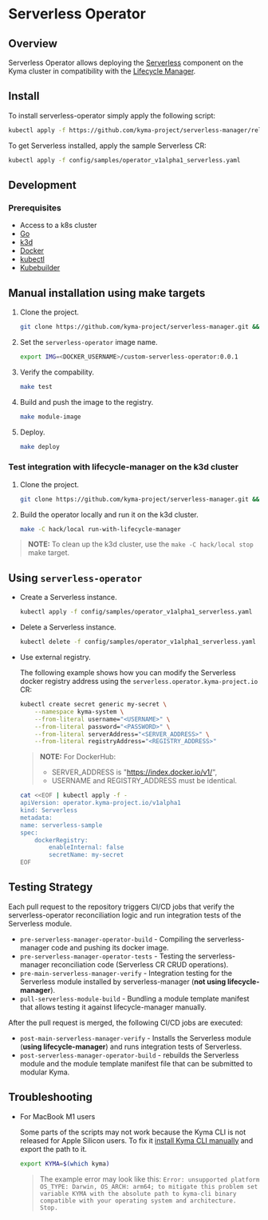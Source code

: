 # Serverless Operator

## Overview

Serverless Operator allows deploying the [Serverless](https://kyma-project.io/docs/kyma/latest/01-overview/serverless/) component on the Kyma cluster in compatibility with the [Lifecycle Manager](https://github.com/kyma-project/lifecycle-manager).

## Install

To install serverless-operator simply apply the following script:

```bash
kubectl apply -f https://github.com/kyma-project/serverless-manager/releases/latest/download/serverless-operator.yaml
```

To get Serverless installed, apply the sample Serverless CR:

```bash
kubectl apply -f config/samples/operator_v1alpha1_serverless.yaml
```

## Development

### Prerequisites

- Access to a k8s cluster
- [Go](https://go.dev/)
- [k3d](https://k3d.io/)
- [Docker](https://www.docker.com/)
- [kubectl](https://kubernetes.io/docs/tasks/tools/)
- [Kubebuilder](https://book.kubebuilder.io/)


## Manual installation using make targets

1. Clone the project.

    ```bash
    git clone https://github.com/kyma-project/serverless-manager.git && cd serverless-manager/
    ```

2. Set the `serverless-operator` image name.

    ```bash
    export IMG=<DOCKER_USERNAME>/custom-serverless-operator:0.0.1
    ```

3. Verify the compability.

    ```bash
    make test
    ```

4. Build and push the image to the registry.

    ```bash
    make module-image
    ```

5. Deploy.

    ```bash
    make deploy
    ```

### Test integration with lifecycle-manager on the k3d cluster

1. Clone the project.

    ```bash
    git clone https://github.com/kyma-project/serverless-manager.git && cd serverless-manager/
    ```

2. Build the operator locally and run it on the k3d cluster.

    ```bash
    make -C hack/local run-with-lifecycle-manager
    ```

> **NOTE:** To clean up the k3d cluster, use the `make -C hack/local stop` make target.


## Using `serverless-operator`

- Create a Serverless instance.

    ```bash
    kubectl apply -f config/samples/operator_v1alpha1_serverless.yaml
    ```

- Delete a Serverless instance.

    ```bash
    kubectl delete -f config/samples/operator_v1alpha1_serverless.yaml
    ```

- Use external registry.

    The following example shows how you can modify the Serverless docker registry address using the `serverless.operator.kyma-project.io` CR:

    ```bash
    kubectl create secret generic my-secret \
        --namespace kyma-system \
        --from-literal username="<USERNAME>" \
        --from-literal password="<PASSWORD>" \
        --from-literal serverAddress="<SERVER_ADDRESS>" \
        --from-literal registryAddress="<REGISTRY_ADDRESS>"
    ```

    > **NOTE:** For DockerHub: 
    > - SERVER_ADDRESS is "https://index.docker.io/v1/",
    > - USERNAME and REGISTRY_ADDRESS must be identical.

    ```bash
    cat <<EOF | kubectl apply -f -
    apiVersion: operator.kyma-project.io/v1alpha1
    kind: Serverless
    metadata:
    name: serverless-sample
    spec:
        dockerRegistry:
            enableInternal: false
            secretName: my-secret
    EOF
    ```
## Testing Strategy

Each pull request to the repository triggers CI/CD jobs that verify the serverless-operator reconciliation logic and run integration tests of the Serverless module.

- `pre-serverless-manager-operator-build` - Compiling the serverless-manager code and pushing its docker image.
- `pre-serverless-manager-operator-tests` - Testing the serverless-manager reconciliation code (Serverless CR CRUD operations).
- `pre-main-serverless-manager-verify` - Integration testing for the Serverless module installed by serverless-manager (**not using lifecycle-manager**).
- `pull-serverless-module-build` - Bundling a module template manifest that allows testing it against lifecycle-manager manually. 

After the pull request is merged, the following CI/CD jobs are executed:

 - `post-main-serverless-manager-verify` - Installs the Serverless module (**using lifecycle-manager**) and runs integration tests of Serverless.
 - `post-serverless-manager-operator-build` - rebuilds the Serverless module and the module template manifest file that can be submitted to modular Kyma.
 
## Troubleshooting

- For MacBook M1 users

    Some parts of the scripts may not work because the Kyma CLI is not released for Apple Silicon users. To fix it [install Kyma CLI manually](https://github.com/kyma-project/cli#installation) and export the path to it.

    ```bash
    export KYMA=$(which kyma)
    ```

    > The example error may look like this: `Error: unsupported platform OS_TYPE: Darwin, OS_ARCH: arm64; to mitigate this problem set variable KYMA with the absolute path to kyma-cli binary compatible with your operating system and architecture.  Stop.`
